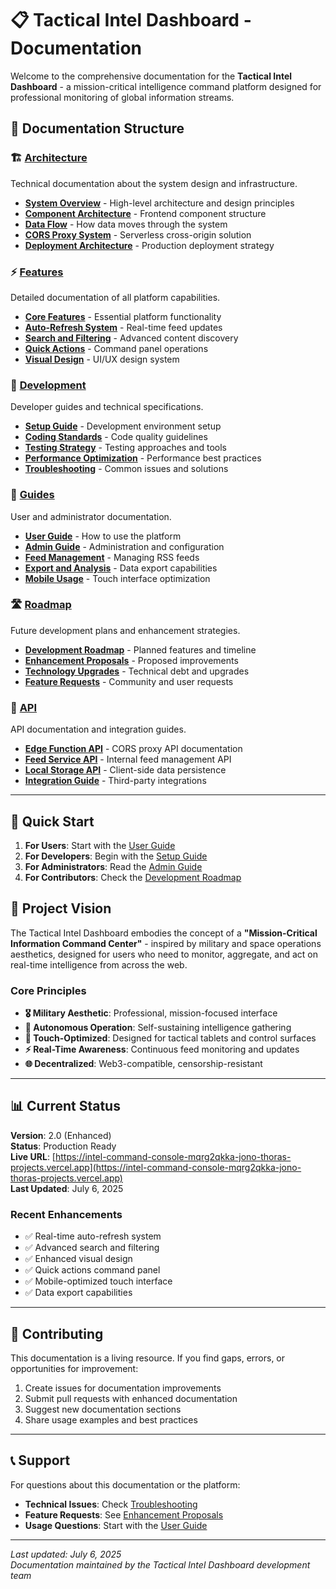 # 📋 Tactical Intel Dashboard - Documentation

Welcome to the comprehensive documentation for the **Tactical Intel Dashboard** - a mission-critical intelligence command platform designed for professional monitoring of global information streams.

## 📁 Documentation Structure

### 🏗️ **[Architecture](./architecture/)**
Technical documentation about the system design and infrastructure.

- **[System Overview](./architecture/system-overview.md)** - High-level architecture and design principles
- **[Component Architecture](./architecture/component-architecture.md)** - Frontend component structure
- **[Data Flow](./architecture/data-flow.md)** - How data moves through the system
- **[CORS Proxy System](./architecture/cors-proxy.md)** - Serverless cross-origin solution
- **[Deployment Architecture](./architecture/deployment.md)** - Production deployment strategy

### ⚡ **[Features](./features/)**
Detailed documentation of all platform capabilities.

- **[Core Features](./features/core-features.md)** - Essential platform functionality
- **[Auto-Refresh System](./features/auto-refresh.md)** - Real-time feed updates
- **[Search and Filtering](./features/search-filter.md)** - Advanced content discovery
- **[Quick Actions](./features/quick-actions.md)** - Command panel operations
- **[Visual Design](./features/visual-design.md)** - UI/UX design system

### 🔧 **[Development](./development/)**
Developer guides and technical specifications.

- **[Setup Guide](./development/setup.md)** - Development environment setup
- **[Coding Standards](./development/coding-standards.md)** - Code quality guidelines
- **[Testing Strategy](./development/testing.md)** - Testing approaches and tools
- **[Performance Optimization](./development/performance.md)** - Performance best practices
- **[Troubleshooting](./development/troubleshooting.md)** - Common issues and solutions

### 📖 **[Guides](./guides/)**
User and administrator documentation.

- **[User Guide](./guides/user-guide.md)** - How to use the platform
- **[Admin Guide](./guides/admin-guide.md)** - Administration and configuration
- **[Feed Management](./guides/feed-management.md)** - Managing RSS feeds
- **[Export and Analysis](./guides/export-analysis.md)** - Data export capabilities
- **[Mobile Usage](./guides/mobile-usage.md)** - Touch interface optimization

### 🛣️ **[Roadmap](./roadmap/)**
Future development plans and enhancement strategies.

- **[Development Roadmap](./roadmap/development-roadmap.md)** - Planned features and timeline
- **[Enhancement Proposals](./roadmap/enhancement-proposals.md)** - Proposed improvements
- **[Technology Upgrades](./roadmap/technology-upgrades.md)** - Technical debt and upgrades
- **[Feature Requests](./roadmap/feature-requests.md)** - Community and user requests

### 🔌 **[API](./api/)**
API documentation and integration guides.

- **[Edge Function API](./api/edge-function.md)** - CORS proxy API documentation
- **[Feed Service API](./api/feed-service.md)** - Internal feed management API
- **[Local Storage API](./api/local-storage.md)** - Client-side data persistence
- **[Integration Guide](./api/integration.md)** - Third-party integrations

---

## 🚀 **Quick Start**

1. **For Users**: Start with the [User Guide](./guides/user-guide.md)
2. **For Developers**: Begin with the [Setup Guide](./development/setup.md)
3. **For Administrators**: Read the [Admin Guide](./guides/admin-guide.md)
4. **For Contributors**: Check the [Development Roadmap](./roadmap/development-roadmap.md)

## 🎯 **Project Vision**

The Tactical Intel Dashboard embodies the concept of a **"Mission-Critical Information Command Center"** - inspired by military and space operations aesthetics, designed for users who need to monitor, aggregate, and act on real-time intelligence from across the web.

### **Core Principles**
- **🎖️ Military Aesthetic**: Professional, mission-focused interface
- **🤖 Autonomous Operation**: Self-sustaining intelligence gathering
- **📱 Touch-Optimized**: Designed for tactical tablets and control surfaces
- **⚡ Real-Time Awareness**: Continuous feed monitoring and updates
- **🌐 Decentralized**: Web3-compatible, censorship-resistant

---

## 📊 **Current Status**

**Version**: 2.0 (Enhanced)  
**Status**: Production Ready  
**Live URL**: [https://intel-command-console-mqrg2qkka-jono-thoras-projects.vercel.app](https://intel-command-console-mqrg2qkka-jono-thoras-projects.vercel.app)  
**Last Updated**: July 6, 2025

### **Recent Enhancements**
- ✅ Real-time auto-refresh system
- ✅ Advanced search and filtering
- ✅ Enhanced visual design
- ✅ Quick actions command panel
- ✅ Mobile-optimized touch interface
- ✅ Data export capabilities

---

## 🤝 **Contributing**

This documentation is a living resource. If you find gaps, errors, or opportunities for improvement:

1. Create issues for documentation improvements
2. Submit pull requests with enhanced documentation
3. Suggest new documentation sections
4. Share usage examples and best practices

---

## 📞 **Support**

For questions about this documentation or the platform:

- **Technical Issues**: Check [Troubleshooting](./development/troubleshooting.md)
- **Feature Requests**: See [Enhancement Proposals](./roadmap/enhancement-proposals.md)
- **Usage Questions**: Start with the [User Guide](./guides/user-guide.md)

---

*Last updated: July 6, 2025*  
*Documentation maintained by the Tactical Intel Dashboard development team*
